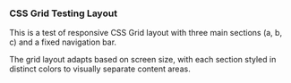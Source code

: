 ### CSS Grid Testing Layout

This is a test of responsive CSS Grid layout with three main sections (a, b, c) and a fixed navigation bar. 

The grid layout adapts based on screen size, with each section styled in distinct colors to visually separate content areas.
